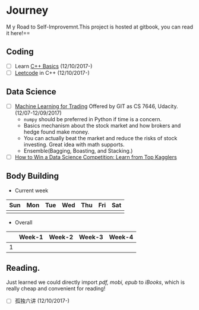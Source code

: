 # Journey

M y Road to Self-Improvemnt.This project is hosted at gitbook, you can read it here!==

## Coding

* [ ] Learn [C++ Basics](https://github.com/dichen001/cpp-cheat-sheet) \(12/10/2017-\)
* [ ] [Leetcode](leetcode.com) in C++ \(12/10/2017-\)

## Data Science

* [ ] [Machine Learning for Trading](https://www.udacity.com/course/machine-learning-for-trading--ud501) Offered by GIT as CS 7646, Udacity. \(12/07-12/09/2017\)
  * `numpy` should be preferred in Python if time is a concern.
  * Basics mechanism about the stock market and how brokers and hedge found make money.
  * You can actually beat the market and reduce the risks of stock investing. Great idea with math supports.
  * Ensemble\(Bagging, Boasting, and Stacking.\)
* [ ] [How to Win a Data Science Competition: Learn from Top Kagglers](https://www.coursera.org/learn/competitive-data-science)

## Body Building

* Current week

| Sun | Mon | Tue | Wed | Thu | Fri | Sat |
| --- | --- | --- | --- | --- | --- | --- |
|  |  |  |  |  |  |  |

* Overall

|  | Week-1 | Week-2 | Week-3 | Week-4 |
| --- | --- | --- | --- | --- |
| 1 |  |  |  |  |

## Reading.

Just learned we could directly import _pdf, mobi, epub_ to _iBooks_, which is really cheap and convenient for reading!

* [ ] 孤独六讲 \(12/10/2017-\)




